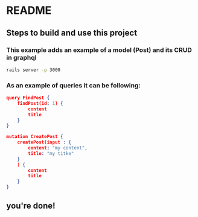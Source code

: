 # README

## Steps to build and use this project
                               

### This example adds an example of a model (Post) and its CRUD in graphql 

```bash
rails server -p 3000
```

### As an example of queries it can be following:

```json
query FindPost {
    findPost(id: 1) {
        content
        title
    }
} 
```

```json
mutation CreatePost {
    createPost(input : {
        content: "my content",
        title: "my titke"
    }
    ) {
        content
        title
    }
}
```



## you're done!